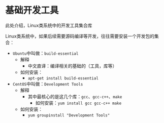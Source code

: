 # 基础开发工具

此处介绍，Linux类系统中的开发工具集合库

Linux类系统中，如果后续需要源码编译等开发，往往需要安装一个开发包的集合：


* `Ubuntu`中叫做：`build-essential`
  * 解释
    * 中文直译：编译相关的基础的（工具，库等）
  * 如何安装：
    * `apt-get install build-essential`
* `CentOS`中叫做：`Development Tools`
  * 解释
    * 其中最核心的是这几个库：`gcc`、`gcc-c++`、`make`
      * 如何安装：`yum install gcc gcc-c++ make`
  * 如何安装：
    * `yum groupinstall "Development Tools"`
